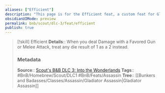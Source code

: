 ```yaml
---
aliases: ["Efficient"]
description: "This page is for the Efficient feat, a custom feat for Gladiator Assassins created by Scout."
obsidianUIMode: preview
permalink: bnb/scout/dlc-3/feat/efficient
publish: true
---
```


> [!skill] Efficient
> **Details**:: When you deal Damage with a Favored Gun or Melee Attack, treat any die result of 1 as a 2 instead.
> ### Metadata
> **Source**:: [Scout's B&B DLC 3: Into the Wonderlands](https://docs.google.com/document/d/1MLOgrWwcLNTnP9PuXrKiLImy7SUh4hXO8arVUAlmdp0/edit)
> **Tags**:: #BnB/Homebrew/Scout/DLC1  #BnB/Feats/Assassin
> **Tree**:: [[Bunkers and Badasses/Classes/Assassin/Gladiator Assassin|Gladiator Assassin]]
